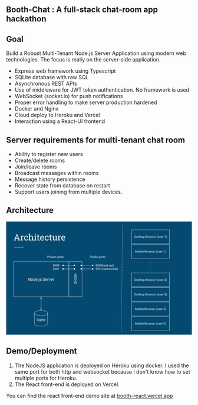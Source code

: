 ## Booth-Chat : A full-stack chat-room app hackathon

## Goal
Build a Robust Multi-Tenant Node.js Server Application using modern web technologies.  The focus is really on the server-side application.
 - Express web framework using Typescript
 - SQLite database with raw SQL
 - Asynchronous REST APIs
 - Use of middleware for JWT token authentication. No framework is used
 - WebSocket (socket.io) for push notifications
 - Proper error handling to make server production hardened
 - Docker and Nginx
 - Cloud deploy to Heroku and Vercel
 - Interaction using a React-UI frontend
## Server requirements for multi-tenant chat room
 - Ability to register new users
 - Create/delete rooms
 - Join/leave rooms
 - Broadcast messages within rooms
 - Message history persistence
 - Recover state from database on restart
 - Support users joining from multiple devices.
 ## Architecture
 ![Architecture-image](./booth-arch.png)
 ## Demo/Deployment
 1.	The NodeJS application is deployed on Heroku using docker.  I used the same port for both http and websocket because I don't know how to set multiple ports for Heroku.
 2.	The React front-end is deployed on Vercel.

You can find the react front-end demo site at [booth-react.vercel.app](https://booth-react.vercel.app/)

 
